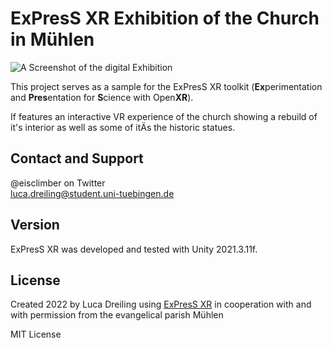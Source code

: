 # ExPresS XR Exhibition of the Church in Mühlen

![A Screenshot of the digital Exhibition](https://github.com/eisclimber/express-xr-exhibition-kirche-muehlen/blob/main/Assets/Sprites/Ausstellung%20Kirche.PNG "A look inside the 'Remigius Kirche' of Mühlen am Neckar")

This project serves as a sample for the ExPresS XR toolkit (**Ex**perimentation and **Pres**entation for **S**cience with Open**XR**).

If features an interactive VR experience of the church showing a rebuild of it's interior as well as some of itÄs the historic statues.

## Contact and Support

@eisclimber on Twitter  
luca.dreiling@student.uni-tuebingen.de

## Version

ExPresS XR was developed and tested with Unity 2021.3.11f.

## License

Created 2022 by Luca Dreiling using [ExPresS XR](https://github.com/eisclimber/ExPresS-XR) in cooperation with and with permission from the evangelical parish Mühlen

MIT License
